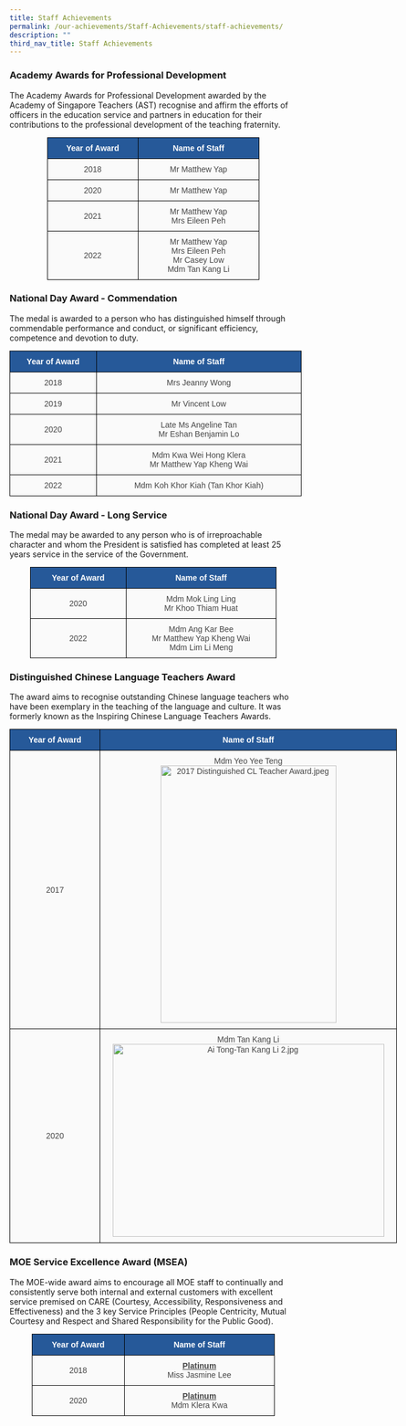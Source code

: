 ```yaml
---
title: Staff Achievements
permalink: /our-achievements/Staff-Achievements/staff-achievements/
description: ""
third_nav_title: Staff Achievements
---
```

### Academy Awards for Professional Development


The Academy Awards for Professional Development awarded by the Academy of Singapore Teachers (AST) recognise and affirm the efforts of officers in the education service and partners in education for their contributions to the professional development of the teaching fraternity.

<style type="text/css">
.tg  {border-collapse:collapse;border-spacing:0;margin:0px auto;}
.tg td{border-color:black;border-style:solid;border-width:1px;font-family:Arial, sans-serif;font-size:14px;
  overflow:hidden;padding:10px 5px;word-break:normal;}
.tg th{border-color:black;border-style:solid;border-width:1px;font-family:Arial, sans-serif;font-size:14px;
  font-weight:normal;overflow:hidden;padding:10px 5px;word-break:normal;}
.tg .tg-9uia{background-color:#FAFAFA;color:#454545;text-align:center;vertical-align:middle}
.tg .tg-jxqz{background-color:#265999;color:#FFF;font-weight:bold;text-align:center;vertical-align:middle}
</style>
<table class="tg" style="undefined;table-layout: fixed; width: 372px">
<colgroup>
<col style="width: 159px">
<col style="width: 213px">
</colgroup>
<tbody>
  <tr>
    <td class="tg-jxqz">Year of Award</td>
    <td class="tg-jxqz">Name of Staff</td>
  </tr>
  <tr>
    <td class="tg-9uia">2018</td>
    <td class="tg-9uia">Mr Matthew Yap </td>
  </tr>
  <tr>
    <td class="tg-9uia">2020</td>
    <td class="tg-9uia"> Mr Matthew Yap</td>
  </tr>
  <tr>
    <td class="tg-9uia">2021</td>
    <td class="tg-9uia"> Mr Matthew Yap<br>Mrs Eileen Peh</td>
  </tr>
  <tr>
    <td class="tg-9uia">2022</td>
    <td class="tg-9uia">Mr Matthew Yap<br>Mrs Eileen Peh<br>Mr Casey Low<br>Mdm Tan Kang Li</td>
  </tr>
</tbody>
</table>

### National Day Award - Commendation
The medal is awarded to a person who has distinguished himself through commendable performance and conduct, or significant efficiency, competence and devotion to duty.

<style type="text/css">
.tg  {border-collapse:collapse;border-spacing:0;margin:0px auto;}
.tg td{border-color:black;border-style:solid;border-width:1px;font-family:Arial, sans-serif;font-size:14px;
  overflow:hidden;padding:10px 5px;word-break:normal;}
.tg th{border-color:black;border-style:solid;border-width:1px;font-family:Arial, sans-serif;font-size:14px;
  font-weight:normal;overflow:hidden;padding:10px 5px;word-break:normal;}
.tg .tg-9uia{background-color:#FAFAFA;color:#454545;text-align:center;vertical-align:middle}
.tg .tg-jxqz{background-color:#265999;color:#FFF;font-weight:bold;text-align:center;vertical-align:middle}
</style>
<table class="tg" style="undefined;table-layout: fixed; width: 512px">
<colgroup>
<col style="width: 152px">
<col style="width: 360px">
</colgroup>
<tbody>
  <tr>
    <td class="tg-jxqz">Year of Award</td>
    <td class="tg-jxqz">Name of Staff</td>
  </tr>
  <tr>
    <td class="tg-9uia">2018</td>
    <td class="tg-9uia">Mrs Jeanny Wong</td>
  </tr>
  <tr>
    <td class="tg-9uia"> 2019</td>
    <td class="tg-9uia">Mr Vincent Low </td>
  </tr>
  <tr>
    <td class="tg-9uia"> 2020</td>
    <td class="tg-9uia">Late Ms Angeline Tan<br>Mr Eshan Benjamin Lo</td>
  </tr>
  <tr>
    <td class="tg-9uia">2021</td>
    <td class="tg-9uia"> Mdm Kwa Wei Hong Klera<br>Mr Matthew Yap Kheng Wai</td>
  </tr>
  <tr>
    <td class="tg-9uia"> 2022</td>
    <td class="tg-9uia"> Mdm Koh Khor Kiah (Tan Khor Kiah) </td>
  </tr>
</tbody>
</table>

### National Day Award - Long Service
The medal may be awarded to any person who is of irreproachable character and whom the President is satisfied has completed at least 25 years service in the service of the Government.

<style type="text/css">
.tg  {border-collapse:collapse;border-spacing:0;margin:0px auto;}
.tg td{border-color:black;border-style:solid;border-width:1px;font-family:Arial, sans-serif;font-size:14px;
  overflow:hidden;padding:10px 5px;word-break:normal;}
.tg th{border-color:black;border-style:solid;border-width:1px;font-family:Arial, sans-serif;font-size:14px;
  font-weight:normal;overflow:hidden;padding:10px 5px;word-break:normal;}
.tg .tg-9uia{background-color:#FAFAFA;color:#454545;text-align:center;vertical-align:middle}
.tg .tg-jxqz{background-color:#265999;color:#FFF;font-weight:bold;text-align:center;vertical-align:middle}
</style>
<table class="tg" style="undefined;table-layout: fixed; width: 432px">
<colgroup>
<col style="width: 168px">
<col style="width: 264px">
</colgroup>
<tbody>
  <tr>
    <td class="tg-jxqz">Year of Award</td>
    <td class="tg-jxqz">Name of Staff</td>
  </tr>
  <tr>
    <td class="tg-9uia">2020</td>
    <td class="tg-9uia">Mdm Mok Ling Ling<br>Mr Khoo Thiam Huat </td>
  </tr>
  <tr>
    <td class="tg-9uia"> 2022</td>
    <td class="tg-9uia">Mdm Ang Kar Bee<br> Mr Matthew Yap Kheng Wai<br>Mdm Lim Li Meng</td>
  </tr>
</tbody>
</table>

### Distinguished Chinese Language Teachers Award
The award aims to recognise outstanding Chinese language teachers who have been exemplary in the teaching of the language and culture. It was formerly known as the Inspiring Chinese Language Teachers Awards.


<style type="text/css">
.tg  {border-collapse:collapse;border-spacing:0;margin:0px auto;}
.tg td{border-color:black;border-style:solid;border-width:1px;font-family:Arial, sans-serif;font-size:14px;
  overflow:hidden;padding:10px 5px;word-break:normal;}
.tg th{border-color:black;border-style:solid;border-width:1px;font-family:Arial, sans-serif;font-size:14px;
  font-weight:normal;overflow:hidden;padding:10px 5px;word-break:normal;}
.tg .tg-jxqz{background-color:#265999;color:#FFF;font-weight:bold;text-align:center;vertical-align:middle}
.tg .tg-q6ha{background-color:#fafafa;color:#454545;text-align:center;vertical-align:middle}
</style>
<table class="tg" style="undefined;table-layout: fixed; width: 679px">
<colgroup>
<col style="width: 159px">
<col style="width: 520px">
</colgroup>
<tbody>
  <tr>
    <td class="tg-jxqz">Year of Award</td>
    <td class="tg-jxqz">Name of Staff</td>
  </tr>
  <tr>
    <td class="tg-q6ha"> 2017</td>
    <td class="tg-q6ha"> Mdm Yeo Yee Teng<br><img src="https://aitong.moe.edu.sg/qql/slot/u180/Our%20Achievements/Staff/2017%20Distinguished%20CL%20Teacher%20Award.jpeg" alt="2017 Distinguished CL Teacher Award.jpeg" width="308" height="451"><br></td>
  </tr>
  <tr>
    <td class="tg-q6ha"> 2020</td>
    <td class="tg-q6ha"> Mdm Tan Kang Li<img src="https://aitong.moe.edu.sg/qql/slot/u180/Our%20Achievements/Staff/Ai%20Tong-Tan%20Kang%20Li%202.jpg" alt="Ai Tong-Tan Kang Li 2.jpg" width="476" height="338"></td>
  </tr>
</tbody>
</table>

### MOE Service Excellence Award (MSEA)
The MOE-wide award aims to encourage all MOE staff to continually and consistently serve both internal and external customers with excellent service premised on CARE (Courtesy, Accessibility, Responsiveness and Effectiveness) and the 3 key Service Principles (People Centricity, Mutual Courtesy and Respect and Shared Responsibility for the Public Good).


<style type="text/css">
.tg  {border-collapse:collapse;border-spacing:0;margin:0px auto;}
.tg td{border-color:black;border-style:solid;border-width:1px;font-family:Arial, sans-serif;font-size:14px;
  overflow:hidden;padding:10px 5px;word-break:normal;}
.tg th{border-color:black;border-style:solid;border-width:1px;font-family:Arial, sans-serif;font-size:14px;
  font-weight:normal;overflow:hidden;padding:10px 5px;word-break:normal;}
.tg .tg-9uia{background-color:#FAFAFA;color:#454545;text-align:center;vertical-align:middle}
.tg .tg-jxqz{background-color:#265999;color:#FFF;font-weight:bold;text-align:center;vertical-align:middle}
</style>
<table class="tg" style="undefined;table-layout: fixed; width: 426px">
<colgroup>
<col style="width: 162px">
<col style="width: 264px">
</colgroup>
<tbody>
  <tr>
    <td class="tg-jxqz"><span style="color:white">Year of Award</span></td>
    <td class="tg-jxqz"><span style="color:white">Name of Staff</span></td>
  </tr>
  <tr>
    <td class="tg-9uia"> 2018</td>
    <td class="tg-9uia"><span style="font-weight:bold;text-decoration:underline">Platinum</span><br>Miss Jasmine Lee</td>
  </tr>
  <tr>
    <td class="tg-9uia"> 2020</td>
    <td class="tg-9uia"> <span style="font-weight:bold;text-decoration:underline">Platinum</span><br>Mdm Klera Kwa</td>
  </tr>
</tbody>
</table>


